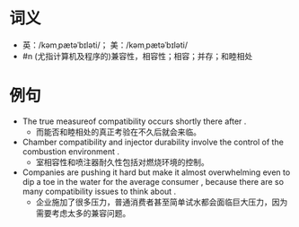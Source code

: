 # 词义
- 英：/kəmˌpætəˈbɪləti/； 美：/kəmˌpætəˈbɪləti/
- #n (尤指计算机及程序的)兼容性，相容性；相容；并存；和睦相处
# 例句
- The true measureof compatibility occurs shortly there after .
	- 而能否和睦相处的真正考验在不久后就会来临。
- Chamber compatibility and injector durability involve the control of the combustion environment .
	- 室相容性和喷注器耐久性包括对燃烧环境的控制。
- Companies are pushing it hard but make it almost overwhelming even to dip a toe in the water for the average consumer , because there are so many compatibility issues to think about .
	- 企业施加了很多压力，普通消费者甚至简单试水都会面临巨大压力，因为需要考虑太多的兼容问题。
